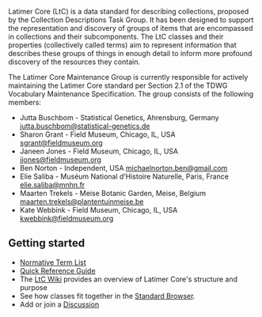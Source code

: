 Latimer Core (LtC) is a data standard for describing collections, proposed by the Collection Descriptions Task Group. It has been designed to support the representation and discovery of groups of items that are encompassed in collections and their subcomponents. The LtC classes and their properties (collectively called terms) aim to represent information that describes these groups of things in enough detail to inform more profound discovery of the resources they contain.

The Latimer Core Maintenance Group is currently responsible for actively maintaining the Latimer Core standard per Section 2.1 of the TDWG Vocabulary Maintenance Specification. The group consists of the following members:
- Jutta Buschbom - Statistical Genetics, Ahrensburg, Germany <jutta.buschbom@statistical-genetics.de>
- Sharon Grant - Field Museum, Chicago, IL, USA <sgrant@fieldmuseum.org>
- Janeen Jones - Field Museum, Chicago, IL, USA <jjones@fieldmuseum.org>
- Ben Norton - Independent, USA <michaelnorton.ben@gmail.com>
- Elie Saliba - Muséum National d’Histoire Naturelle, Paris, France <elie.saliba@mnhn.fr>
- Maarten Trekels - Meise Botanic Garden, Meise, Belgium <maarten.trekels@plantentuinmeise.be>
- Kate Webbink - Field Museum, Chicago, IL, USA <kwebbink@fieldmuseum.org>

Getting started[](#getting-started)
-----------------------------------
*   [Normative Term List](terms/)
*   [Quick Reference Guide](quick-reference/)
*   The [LtC Wiki](https://github.com/tdwg/ltc/wiki/1.-Overview-of-Latimer-Core) provides an overview of Latimer Core's structure and purpose
*   See how classes fit together in the [Standard Browser](https://rebrand.ly/tdwg-cd-standard-browser).
*   Add or join a [Discussion](https://github.com/tdwg/ltc/discussions)
